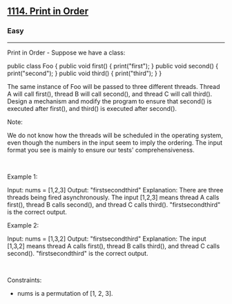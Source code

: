 <h2><a href="https://leetcode.com/problems/print-in-order/">1114. Print in Order</a></h2><h3>Easy</h3><hr>Print in Order - Suppose we have a class:


public class Foo {
  public void first() { print("first"); }
  public void second() { print("second"); }
  public void third() { print("third"); }
}


The same instance of Foo will be passed to three different threads. Thread A will call first(), thread B will call second(), and thread C will call third(). Design a mechanism and modify the program to ensure that second() is executed after first(), and third() is executed after second().

Note:

We do not know how the threads will be scheduled in the operating system, even though the numbers in the input seem to imply the ordering. The input format you see is mainly to ensure our tests' comprehensiveness.

 

Example 1:


Input: nums = [1,2,3]
Output: "firstsecondthird"
Explanation: There are three threads being fired asynchronously. The input [1,2,3] means thread A calls first(), thread B calls second(), and thread C calls third(). "firstsecondthird" is the correct output.


Example 2:


Input: nums = [1,3,2]
Output: "firstsecondthird"
Explanation: The input [1,3,2] means thread A calls first(), thread B calls third(), and thread C calls second(). "firstsecondthird" is the correct output.


 

Constraints:

 * nums is a permutation of [1, 2, 3].